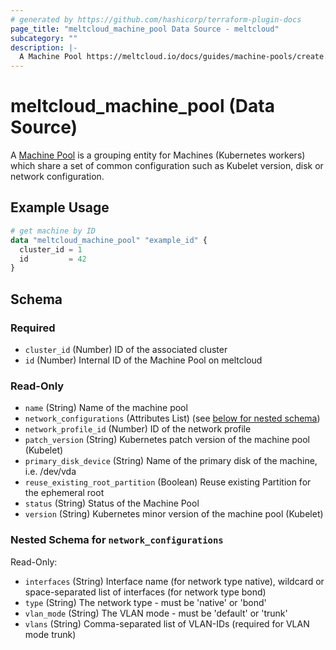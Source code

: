 ```yaml
---
# generated by https://github.com/hashicorp/terraform-plugin-docs
page_title: "meltcloud_machine_pool Data Source - meltcloud"
subcategory: ""
description: |-
  A Machine Pool https://meltcloud.io/docs/guides/machine-pools/create.html is a grouping entity for Machines (Kubernetes workers) which share a set of common configuration such as Kubelet version, disk or network configuration.
---
```


# meltcloud_machine_pool (Data Source)

A [Machine Pool](https://meltcloud.io/docs/guides/machine-pools/create.html) is a grouping entity for Machines (Kubernetes workers) which share a set of common configuration such as Kubelet version, disk or network configuration.

## Example Usage

```terraform
# get machine by ID
data "meltcloud_machine_pool" "example_id" {
  cluster_id = 1
  id         = 42
}
```

<!-- schema generated by tfplugindocs -->
## Schema

### Required

- `cluster_id` (Number) ID of the associated cluster
- `id` (Number) Internal ID of the Machine Pool on meltcloud

### Read-Only

- `name` (String) Name of the machine pool
- `network_configurations` (Attributes List) (see [below for nested schema](#nestedatt--network_configurations))
- `network_profile_id` (Number) ID of the network profile
- `patch_version` (String) Kubernetes patch version of the machine pool (Kubelet)
- `primary_disk_device` (String) Name of the primary disk of the machine, i.e. /dev/vda
- `reuse_existing_root_partition` (Boolean) Reuse existing Partition for the ephemeral root
- `status` (String) Status of the Machine Pool
- `version` (String) Kubernetes minor version of the machine pool (Kubelet)

<a id="nestedatt--network_configurations"></a>
### Nested Schema for `network_configurations`

Read-Only:

- `interfaces` (String) Interface name (for network type native), wildcard or space-separated list of interfaces (for network type bond)
- `type` (String) The network type - must be 'native' or 'bond'
- `vlan_mode` (String) The VLAN mode - must be 'default' or 'trunk'
- `vlans` (String) Comma-separated list of VLAN-IDs (required for VLAN mode trunk)
